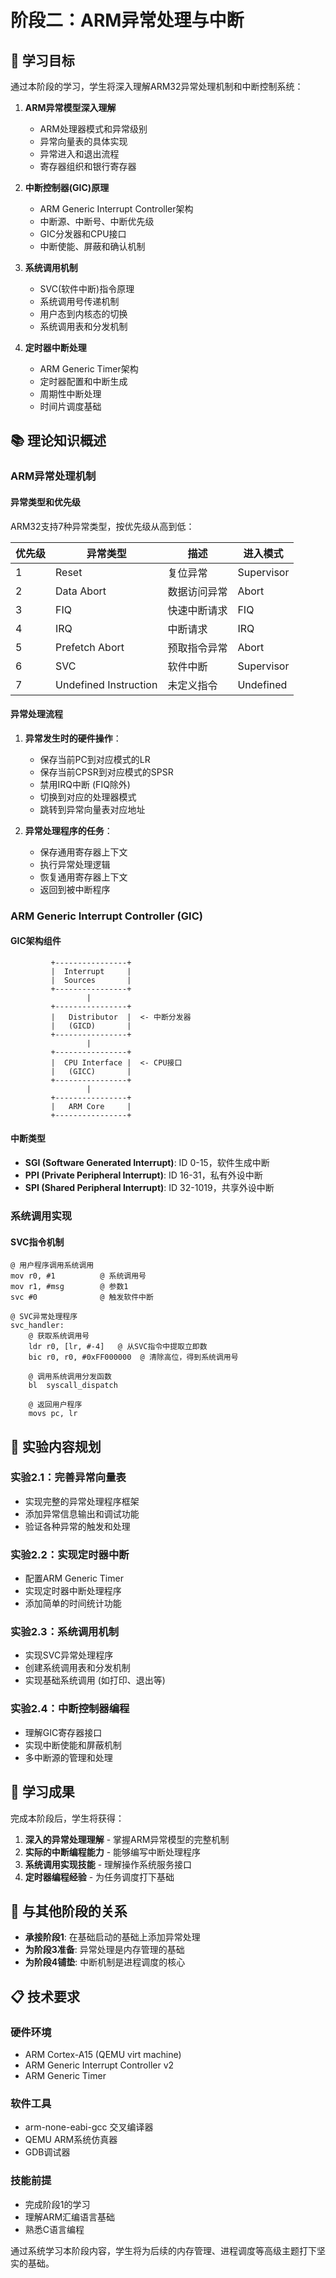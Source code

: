 # 阶段二：ARM异常处理与中断

## 🎯 学习目标

通过本阶段的学习，学生将深入理解ARM32异常处理机制和中断控制系统：

1. **ARM异常模型深入理解**
   - ARM处理器模式和异常级别
   - 异常向量表的具体实现
   - 异常进入和退出流程
   - 寄存器组织和银行寄存器

2. **中断控制器(GIC)原理**
   - ARM Generic Interrupt Controller架构
   - 中断源、中断号、中断优先级
   - GIC分发器和CPU接口
   - 中断使能、屏蔽和确认机制

3. **系统调用机制**
   - SVC(软件中断)指令原理
   - 系统调用号传递机制
   - 用户态到内核态的切换
   - 系统调用表和分发机制

4. **定时器中断处理**
   - ARM Generic Timer架构
   - 定时器配置和中断生成
   - 周期性中断处理
   - 时间片调度基础

## 📚 理论知识概述

### ARM异常处理机制

#### 异常类型和优先级

ARM32支持7种异常类型，按优先级从高到低：

| 优先级 | 异常类型 | 描述 | 进入模式 |
|--------|----------|------|----------|
| 1 | Reset | 复位异常 | Supervisor |
| 2 | Data Abort | 数据访问异常 | Abort |
| 3 | FIQ | 快速中断请求 | FIQ |
| 4 | IRQ | 中断请求 | IRQ |
| 5 | Prefetch Abort | 预取指令异常 | Abort |
| 6 | SVC | 软件中断 | Supervisor |
| 7 | Undefined Instruction | 未定义指令 | Undefined |

#### 异常处理流程

1. **异常发生时的硬件操作**：
   - 保存当前PC到对应模式的LR
   - 保存当前CPSR到对应模式的SPSR
   - 禁用IRQ中断 (FIQ除外)
   - 切换到对应的处理器模式
   - 跳转到异常向量表对应地址

2. **异常处理程序的任务**：
   - 保存通用寄存器上下文
   - 执行异常处理逻辑
   - 恢复通用寄存器上下文
   - 返回到被中断程序

### ARM Generic Interrupt Controller (GIC)

#### GIC架构组件

```
         +----------------+
         |  Interrupt     |
         |  Sources       |
         +----------------+
                 |
         +----------------+
         |   Distributor  |  <- 中断分发器
         |   (GICD)       |
         +----------------+
                 |
         +----------------+
         |  CPU Interface |  <- CPU接口
         |   (GICC)       |
         +----------------+
                 |
         +----------------+
         |   ARM Core     |
         +----------------+
```

#### 中断类型

- **SGI (Software Generated Interrupt)**: ID 0-15，软件生成中断
- **PPI (Private Peripheral Interrupt)**: ID 16-31，私有外设中断
- **SPI (Shared Peripheral Interrupt)**: ID 32-1019，共享外设中断

### 系统调用实现

#### SVC指令机制

```assembly
@ 用户程序调用系统调用
mov r0, #1          @ 系统调用号
mov r1, #msg        @ 参数1
svc #0              @ 触发软件中断

@ SVC异常处理程序
svc_handler:
    @ 获取系统调用号
    ldr r0, [lr, #-4]   @ 从SVC指令中提取立即数
    bic r0, r0, #0xFF000000  @ 清除高位，得到系统调用号
    
    @ 调用系统调用分发函数
    bl  syscall_dispatch
    
    @ 返回用户程序
    movs pc, lr
```

## 🧪 实验内容规划

### 实验2.1：完善异常向量表
- 实现完整的异常处理程序框架
- 添加异常信息输出和调试功能
- 验证各种异常的触发和处理

### 实验2.2：实现定时器中断
- 配置ARM Generic Timer
- 实现定时器中断处理程序
- 添加简单的时间统计功能

### 实验2.3：系统调用机制
- 实现SVC异常处理程序
- 创建系统调用表和分发机制
- 实现基础系统调用 (如打印、退出等)

### 实验2.4：中断控制器编程
- 理解GIC寄存器接口
- 实现中断使能和屏蔽机制
- 多中断源的管理和处理

## 🎯 学习成果

完成本阶段后，学生将获得：

1. **深入的异常处理理解** - 掌握ARM异常模型的完整机制
2. **实际的中断编程能力** - 能够编写中断处理程序
3. **系统调用实现技能** - 理解操作系统服务接口
4. **定时器编程经验** - 为任务调度打下基础

## 🔗 与其他阶段的关系

- **承接阶段1**: 在基础启动的基础上添加异常处理
- **为阶段3准备**: 异常处理是内存管理的基础
- **为阶段4铺垫**: 中断机制是进程调度的核心

## 📋 技术要求

### 硬件环境
- ARM Cortex-A15 (QEMU virt machine)
- ARM Generic Interrupt Controller v2
- ARM Generic Timer

### 软件工具
- arm-none-eabi-gcc 交叉编译器
- QEMU ARM系统仿真器
- GDB调试器

### 技能前提
- 完成阶段1的学习
- 理解ARM汇编语言基础
- 熟悉C语言编程

通过系统学习本阶段内容，学生将为后续的内存管理、进程调度等高级主题打下坚实的基础。 